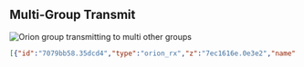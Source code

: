 Multi-Group Transmit
--------------------

![Orion group transmitting to multi other groups](https://github.com/orion-labs/node-red-contrib-orion/raw/master/docs/example-all_call.png)

```json
[{"id":"7079bb58.35dcd4","type":"orion_rx","z":"7ec1616e.0e3e2","name":"Group A RX","orion_config":"","x":610,"y":300,"wires":[["53ee37f7.041a08","8f185157.2f1f4"]]},{"id":"53ee37f7.041a08","type":"orion_tx","z":"7ec1616e.0e3e2","name":"Group B TX","orion_config":"","x":790,"y":300,"wires":[]},{"id":"8f185157.2f1f4","type":"orion_tx","z":"7ec1616e.0e3e2","name":"Group C TX","orion_config":"","x":790,"y":340,"wires":[]}]
```
